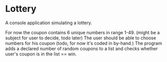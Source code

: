 # Lottery
A console application simulating a lottery.

For now the coupon contains 6 unique numbers in range 1-49. (might be a subject for user to decide, todo later)
The user should be able to choose numbers for his coupon (todo, for now it's coded in by-hand.)
The program adds a declared number of random coupons to a list and checks whether user's coupon is in the list == win.
